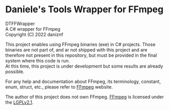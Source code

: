 # Daniele's Tools Wrapper for FFmpeg
DTFFWrapper<br/>
A C# wrapper for FFmpeg<br/>
Copyright (C) 2022 daniznf

This project enables using FFmpeg binaries (exe) in C# projects. Those binaries are not part of, and ar not shipped with this project and are therefore not present in this repository, but must be provided in the final system where this code is run.<br/>
At this time, this project is under development but some results are already possible.

For any help and documentation about FFmpeg, its terminology, constant, enum, struct, etc., please refer to <a href=http://ffmpeg.org>FFmpeg</a> website.

The author of this project does not own FFmpeg. 
<a href=http://ffmpeg.org>FFmpeg</a> is licensed under the <a href=http://www.gnu.org/licenses/old-licenses/lgpl-2.1.html>LGPLv2.1</a>.
